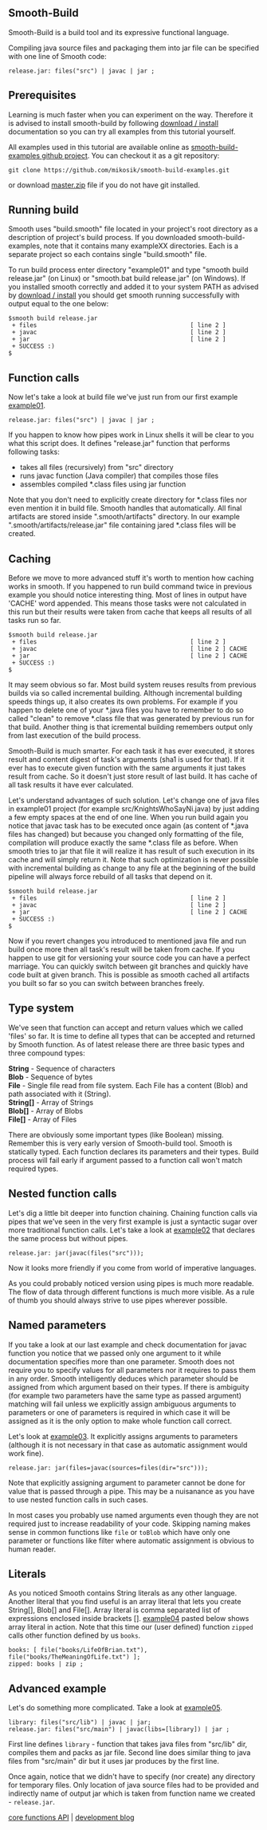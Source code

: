Smooth-Build
------------

Smooth-Build is a build tool and its expressive functional language.

Compiling java source files and packaging them into jar file can be specified with one line of Smooth code:

```
release.jar: files("src") | javac | jar ;
```

Prerequisites
-------------

Learning is much faster when you can experiment on the way. Therefore it is advised to install smooth-build by following [download / install](https://github.com/mikosik/smooth-build/blob/master/doc/install.md) documentation so you can try all examples from this tutorial yourself.

All examples used in this tutorial are available online as [smooth-build-examples github project](https://github.com/mikosik/smooth-build-examples). You can checkout it as a git repository:

```
git clone https://github.com/mikosik/smooth-build-examples.git
```

or download [master.zip](https://github.com/mikosik/smooth-build-examples/archive/master.zip) file if you do not have git installed.

Running build
-------------

Smooth uses "build.smooth" file located in your project's root directory as a description of project's build process. If you downloaded smooth-build-examples, note that it contains many exampleXX directories. Each is a separate project so each contains single "build.smooth" file.

To run build process enter directory "example01" and type "smooth build release.jar" (on Linux) or "smooth.bat build release.jar" (on Windows). If you installed smooth correctly and added it to your system PATH as advised by [download / install](https://github.com/mikosik/smooth-build/blob/master/doc/install.md) you should get smooth running successfully with output equal to the one below:

```
$smooth build release.jar
 + files                                           [ line 2 ]
 + javac                                           [ line 2 ]
 + jar                                             [ line 2 ]
 + SUCCESS :)
$
```

Function calls
--------------

Now let's take a look at build file we've just run from our first example [example01](https://github.com/mikosik/smooth-build-examples/tree/master/example01).

```
release.jar: files("src") | javac | jar ;
```

If you happen to know how pipes work in Linux shells it will be clear to you what this script does. It defines "release.jar" function that performs following tasks:

 * takes all files (recursively) from "src" directory
 * runs javac function (Java compiler) that compiles those files
 * assembles compiled *.class files using jar function

Note that you don't need to explicitly create directory for *.class files nor even mention it in build file. Smooth handles that automatically. All final artifacts are stored inside ".smooth/artifacts" directory. In our example ".smooth/artifacts/release.jar" file containing jared *.class files will be created.

Caching
-------

Before we move to more advanced stuff it's worth to mention how caching works in smooth. If you happened to run build command twice in previous example you should notice interesting thing. Most of lines in output have 'CACHE' word appended. This means those tasks were not calculated in this run but their results were taken from cache that keeps all results of all tasks run so far.

```
$smooth build release.jar
 + files                                           [ line 2 ]
 + javac                                           [ line 2 ] CACHE
 + jar                                             [ line 2 ] CACHE
 + SUCCESS :)
$
```

It may seem obvious so far. Most build system reuses results from previous builds via so called incremental building. Although incremental building speeds things up, it also creates its own problems. For example if you happen to delete one of your *.java files you have to remember to do so called "clean" to remove *.class file that was generated by previous run for that build. Another thing is that icremental building remembers output only from last execution of the build process.

Smooth-Build is much smarter. For each task it has ever executed, it stores result and content digest of task's arguments (sha1 is used for that). If it ever has to execute given function with the same arguments it just takes result from cache. So it doesn't just store result of last build. It has cache of all task results it have ever calculated.

Let's understand advantages of such solution. Let's change one of java files in example01 project (for example src/KnightsWhoSayNi.java) by just adding a few empty spaces at the end of one line. When you run build again you notice that javac task has to be executed once again (as content of *.java files has changed) but because you changed only formatting of the file, compilation will produce exactly the same *.class file as before. When smooth tries to jar that file it will realize it has result of such execution in its cache and will simply return it. Note that such optimization is never possible with incremental building as change to any file at the beginning of the build pipeline will always force rebuild of all tasks that depend on it.

```
$smooth build release.jar
 + files                                           [ line 2 ]
 + javac                                           [ line 2 ]
 + jar                                             [ line 2 ] CACHE
 + SUCCESS :)
$
```

Now if you revert changes you introduced to mentioned java file and run build once more then all task's result will be taken from cache. If you happen to use git for versioning your source code you can have a perfect marriage. You can quickly switch between git branches and quickly have code built at given branch. This is possible as smooth cached all artifacts you built so far so you can switch between branches freely.

Type system
-----------

We've seen that function can accept and return values which we called 'files' so far. It is time to define all types that can be accepted and returned by Smooth function. As of latest release there are three basic types and three compound types:

**String** - Sequence of characters  
**Blob** - Sequence of bytes  
**File** - Single file read from file system. Each File has a content (Blob) and path associated with it (String).  
**String[]** - Array of Strings  
**Blob[]** - Array of Blobs  
**File[]** - Array of Files  

There are obviously some important types (like Boolean) missing. Remember this is very early version of Smooth-build tool.
Smooth is statically typed. Each function declares its parameters and their types. Build process will fail early if argument passed to a function call won't match required types.

Nested function calls
---------------------

Let's dig a little bit deeper into function chaining. Chaining function calls via pipes that we've seen in the very first example is just a syntactic sugar over more traditional function calls. Let's take a look at [example02](https://github.com/mikosik/smooth-build-examples/tree/master/example02) that declares the same process but without pipes.

```
release.jar: jar(javac(files("src")));
```

Now it looks more friendly if you come from world of imperative languages.

As you could probably noticed version using pipes is much more readable. The flow of data through different functions is much more visible. As a rule of thumb you should always strive to use pipes wherever possible.

Named parameters
----------------

If you take a look at our last example and check documentation for javac function you notice that we passed only one argument to it while documentation specifies more than one parameter. Smooth does not require you to specify values for all parameters nor it requires to pass them in any order. Smooth intelligently deduces which parameter should be assigned from which argument based on their types. If there is ambiguity (for example two parameters have the same type as passed argument) matching will fail unless we explicitly assign ambiguous arguments to parameters or one of parameters is required in which case it will be assigned as it is the only option to make whole function call correct.

Let's look at [example03](https://github.com/mikosik/smooth-build-examples/tree/master/example03). It explicitly assigns arguments to parameters (although it is not necessary in that case as automatic assignment would work fine).

```
release.jar: jar(files=javac(sources=files(dir="src")));
```

Note that explicitly assigning argument to parameter cannot be done for value that is passed through a pipe. This may be a nuisanance as you have to use nested function calls in such cases.

In most cases you probably use named arguments even though they are not required just to increase readability of your code. Skipping naming makes sense in common functions like `file` or `toBlob` which have only one parameter or functions like filter where automatic assignment is obvious to human reader.

Literals
--------
As you noticed Smooth contains String literals as any other language. Another literal that you find useful is an array literal that lets you create String[], Blob[] and File[]. Array literal is comma separated list of expressions enclosed inside brackets []. [example04](https://github.com/mikosik/smooth-build-examples/tree/master/example04) pasted below shows array literal in action. Note that this time our (user defined) function `zipped` calls other function defined by us `books`.

```
books: [ file("books/LifeOfBrian.txt"), file("books/TheMeaningOfLife.txt") ];
zipped: books | zip ;
```

Advanced example
----------------

Let's do something more complicated. Take a look at [example05](https://github.com/mikosik/smooth-build-examples/tree/master/example05).

```
library: files("src/lib") | javac | jar;
release.jar: files("src/main") | javac(libs=[library]) | jar ;
```

First line defines `library` - function that takes java files from "src/lib" dir, compiles them and packs as jar file. Second line does similar thing to java files from "src/main" dir but it uses jar produces by the first line.

Once again, notice that we didn't have to specify (nor create) any directory for temporary files. Only location of java source files had to be provided and indirectly name of output jar which is taken from function name we created - `release.jar`.

[core functions API](https://github.com/mikosik/smooth-build/blob/work/doc/api.md)
| [development blog](http://smooth-build.blogspot.com/)

